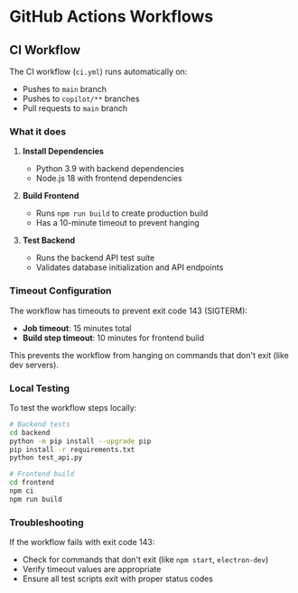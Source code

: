 # GitHub Actions Workflows

## CI Workflow

The CI workflow (`ci.yml`) runs automatically on:
- Pushes to `main` branch
- Pushes to `copilot/**` branches
- Pull requests to `main` branch

### What it does

1. **Install Dependencies**
   - Python 3.9 with backend dependencies
   - Node.js 18 with frontend dependencies

2. **Build Frontend**
   - Runs `npm run build` to create production build
   - Has a 10-minute timeout to prevent hanging

3. **Test Backend**
   - Runs the backend API test suite
   - Validates database initialization and API endpoints

### Timeout Configuration

The workflow has timeouts to prevent exit code 143 (SIGTERM):
- **Job timeout**: 15 minutes total
- **Build step timeout**: 10 minutes for frontend build

This prevents the workflow from hanging on commands that don't exit (like dev servers).

### Local Testing

To test the workflow steps locally:

```bash
# Backend tests
cd backend
python -m pip install --upgrade pip
pip install -r requirements.txt
python test_api.py

# Frontend build
cd frontend
npm ci
npm run build
```

### Troubleshooting

If the workflow fails with exit code 143:
- Check for commands that don't exit (like `npm start`, `electron-dev`)
- Verify timeout values are appropriate
- Ensure all test scripts exit with proper status codes
